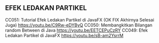 ## EFEK LEDAKAN PARTIKEL

CC051: Tutorial Efek Ledakan Partikel di JavaFX (OK FIX Akhirnya Selesai Juga) https://youtu.be/C9Rw-eDYByQ
CC050: Membangkitkan Bilangan random Between di Java https://youtu.be/EETCEPuCzRY
CC049: Efek Ledakan Partikel di JavaFX https://youtu.be/sB-am2YsrrM
